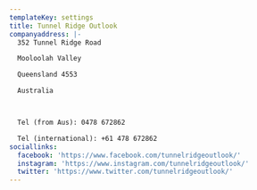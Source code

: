 ```yaml
---
templateKey: settings
title: Tunnel Ridge Outlook
companyaddress: |-
  ​352 Tunnel Ridge Road

  Mooloolah Valley

  Queensland 4553

  Australia



  Tel (from Aus): 0478 672862

  Tel (international): +61 478 672862
sociallinks:
  facebook: 'https://www.facebook.com/tunnelridgeoutlook/'
  instagram: 'https://www.instagram.com/tunnelridgeoutlook/'
  twitter: 'https://www.twitter.com/tunnelridgeoutlook/'
---
```


